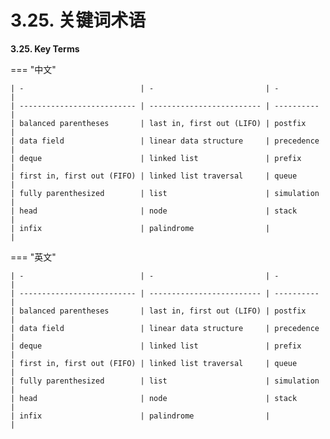 # 3.25. 关键词术语

**3.25. Key Terms**

=== "中文"
    
    | -                          | -                         | -          |
    | -------------------------- | ------------------------- | ---------- |
    | balanced parentheses       | last in, first out (LIFO) | postfix    |
    | data field                 | linear data structure     | precedence |
    | deque                      | linked list               | prefix     |
    | first in, first out (FIFO) | linked list traversal     | queue      |
    | fully parenthesized        | list                      | simulation |
    | head                       | node                      | stack      |
    | infix                      | palindrome                |            |

=== "英文"
    
    | -                          | -                         | -          |
    | -------------------------- | ------------------------- | ---------- |
    | balanced parentheses       | last in, first out (LIFO) | postfix    |
    | data field                 | linear data structure     | precedence |
    | deque                      | linked list               | prefix     |
    | first in, first out (FIFO) | linked list traversal     | queue      |
    | fully parenthesized        | list                      | simulation |
    | head                       | node                      | stack      |
    | infix                      | palindrome                |            |
